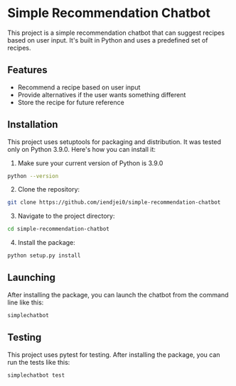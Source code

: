 # Simple Recommendation Chatbot

This project is a simple recommendation chatbot that can suggest recipes based on user input. It's built in Python and uses a predefined set of recipes.

## Features

- Recommend a recipe based on user input
- Provide alternatives if the user wants something different
- Store the recipe for future reference

## Installation

This project uses setuptools for packaging and distribution. It was tested only on Python 3.9.0. Here's how you can install it:

1. Make sure your current version of Python is 3.9.0
```bash
python --version
```

2. Clone the repository:
```bash
git clone https://github.com/iendjei0/simple-recommendation-chatbot
```

3. Navigate to the project directory:
```bash
cd simple-recommendation-chatbot
```

4. Install the package:
```bash
python setup.py install
```

## Launching
After installing the package, you can launch the chatbot from the command line like this:
```bash
simplechatbot
```

## Testing
This project uses pytest for testing. After installing the package, you can run the tests like this:
```bash
simplechatbot test
```